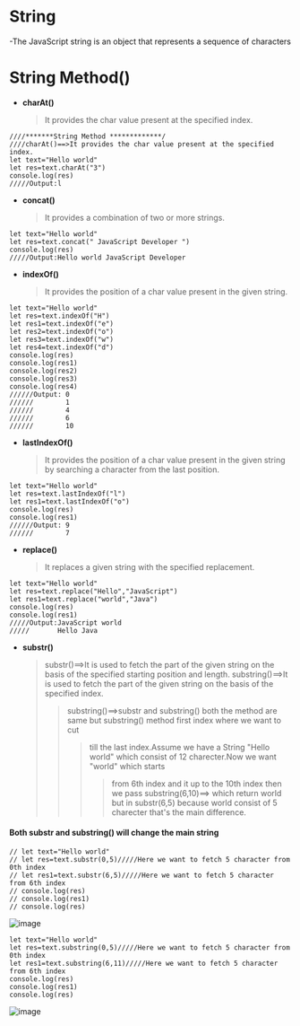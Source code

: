 # String
-The JavaScript string is an object that represents a sequence of characters
# String Method()
- **charAt()**
  >It provides the char value present at the specified index.
```
////*******String Method *************/
////charAt()==>It provides the char value present at the specified index.
let text="Hello world"
let res=text.charAt("3")
console.log(res)
/////Output:l
```
- **concat()**
  >It provides a combination of two or more strings.
```
let text="Hello world"
let res=text.concat(" JavaScript Developer ")
console.log(res)
/////Output:Hello world JavaScript Developer 
```
- **indexOf()**
  >It provides the position of a char value present in the given string.
```
let text="Hello world"
let res=text.indexOf("H")
let res1=text.indexOf("e")
let res2=text.indexOf("o")
let res3=text.indexOf("w")
let res4=text.indexOf("d")
console.log(res)
console.log(res1)
console.log(res2)
console.log(res3)
console.log(res4)
//////Output: 0
//////        1
//////        4
//////        6
//////        10
```
- **lastIndexOf()**
  >It provides the position of a char value present in the given string by searching a character from the last position.
```
let text="Hello world"
let res=text.lastIndexOf("l")
let res1=text.lastIndexOf("o")
console.log(res)
console.log(res1)
//////Output: 9
//////        7
```
- **replace()**
  >It replaces a given string with the specified replacement.
```
let text="Hello world"
let res=text.replace("Hello","JavaScript")
let res1=text.replace("world","Java")
console.log(res)
console.log(res1)
/////Output:JavaScript world
/////       Hello Java
```
- **substr()**
  >substr()==>It is used to fetch the part of the given string on the basis of the specified starting position and length.
  >substring()==>It is used to fetch the part of the given string on the basis of the specified index.
   >>substring()==>substr and substring() both the method are same but substring() method first index where we want to cut
    >>>till the last index.Assume we have a String "Hello world" which consist of 12 charecter.Now we want "world" which starts
     >>>>from 6th index and it up to the 10th index then we pass substring(6,10)==> which return world but in substr(6,5) because
       world consist of 5 charecter that's the main difference.
#### **Both substr and substring() will change the main string**
```
// let text="Hello world"
// let res=text.substr(0,5)/////Here we want to fetch 5 character from 0th index
// let res1=text.substr(6,5)/////Here we want to fetch 5 character from 6th index
// console.log(res)
// console.log(res1)
// console.log(res)
```
![image](https://github.com/user-attachments/assets/63b0dd27-a415-4517-bc00-c37121b32fa4)

```
let text="Hello world"
let res=text.substring(0,5)/////Here we want to fetch 5 character from 0th index
let res1=text.substring(6,11)/////Here we want to fetch 5 character from 6th index
console.log(res)
console.log(res1)
console.log(res)
```
![image](https://github.com/user-attachments/assets/ac141468-21b0-4ba0-acd4-4a7782ce7108)

